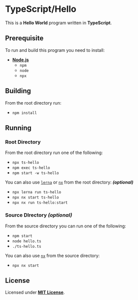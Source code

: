 # TypeScript/Hello

This is a **Hello World** program written in **TypeScript**.

## Prerequisite

To run and build this program you need to install:

* [**Node.js**](https://nodejs.org/en/download/current)
  * `npm`
  * `node`
  * `npx`

## Building

From the root directory run:

* `npm install`

## Running

### Root Directory

From the root directory run one of the following:

* `npx ts-hello`
* `npm exec ts-hello`
* `npm start -w ts-hello`

You can also use  [`lerna`](https://lerna.js.org/) or [`nx`](https://nx.dev/) from the root directory: _**(optional)**_

* `npx lerna run ts-hello`
* `npx nx start ts-hello`
* `npx nx run ts-hello:start`

### Source DIrectory _(optional)_

From the source directory you can run one of the following:

* `npm start`
* `node hello.ts`
* `./ts-hello.ts`

You can also use [`nx`](https://nx.dev/) from the source directory:

* `npx nx start`

## License

Licensed under [**MIT License**](https://github.com/altersabeh/codes/blob/main/LICENSE).
